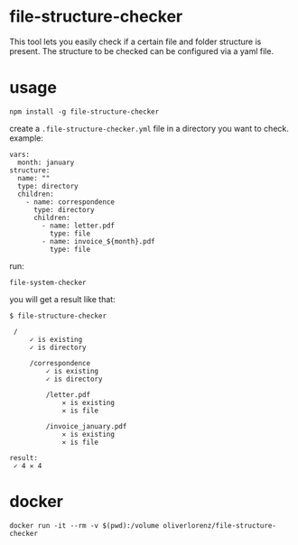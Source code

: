 # file-structure-checker

This tool lets you easily check if a certain file and folder structure is present. The structure to be checked can be configured via a yaml file.

# usage

```
npm install -g file-structure-checker
```

create a `.file-structure-checker.yml` file in a directory you want to check. example:

```
vars:
  month: january
structure:
  name: ""
  type: directory
  children:
    - name: correspondence
      type: directory
      children:
        - name: letter.pdf
          type: file
        - name: invoice_${month}.pdf
          type: file
```

run:
```
file-system-checker
```
you will get a result like that:
```
$ file-structure-checker

 /
     ✓ is existing
     ✓ is directory

     /correspondence
         ✓ is existing
         ✓ is directory

         /letter.pdf
             ✕ is existing
             ✕ is file

         /invoice_january.pdf
             ✕ is existing
             ✕ is file

result:
 ✓ 4 ✕ 4
```

# docker

```
docker run -it --rm -v $(pwd):/volume oliverlorenz/file-structure-checker
```

